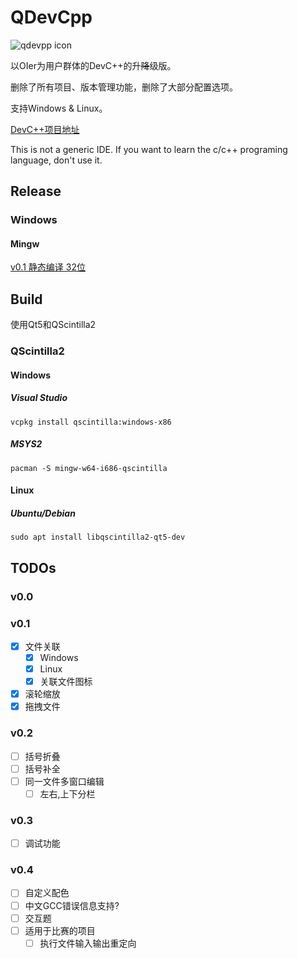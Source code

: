 # QDevCpp

![qdevpp icon](https://raw.githubusercontent.com/neko-para/qdevcpp/master/qdevcpp/qdevcpp.ico)

以OIer为用户群体的DevC++的升~~降~~级版。

删除了所有项目、版本管理功能，删除了大部分配置选项。

支持Windows & Linux。

[DevC++项目地址](https://sourceforge.net/projects/orwelldevcpp/)

This is not a generic IDE. If you want to learn the c/c++ programing language, don't use it.

## Release

### Windows

#### Mingw

[v0.1 静态编译 32位](https://github.com/neko-para/qdevcpp/releases/download/v0.1/qdevcpp-mingw-x86-static.7z)

## Build

使用Qt5和QScintilla2

### QScintilla2

#### Windows

##### Visual Studio

```shell
vcpkg install qscintilla:windows-x86
```

##### MSYS2

```shell
pacman -S mingw-w64-i686-qscintilla
```

#### Linux

##### Ubuntu/Debian

```shell
sudo apt install libqscintilla2-qt5-dev
```

## TODOs

### v0.0

### v0.1

* [x] 文件关联
  * [x] Windows
  * [x] Linux
  * [x] 关联文件图标
* [x] 滚轮缩放
* [x] 拖拽文件

### v0.2

* [ ] 括号折叠
* [ ] 括号补全
* [ ] 同一文件多窗口编辑
  * [ ] 左右,上下分栏

### v0.3

* [ ] 调试功能

### v0.4

* [ ] 自定义配色
* [ ] 中文GCC错误信息支持?
* [ ] 交互题
* [ ] 适用于比赛的项目
  * [ ] 执行文件输入输出重定向
